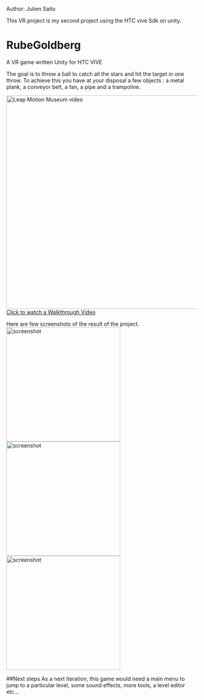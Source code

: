 Author: Julien SaitoThis VR project is my second project using the HTC vive Sdk on unity.# RubeGoldbergA VR game written  Unity for HTC VIVEThe goal is to throw a ball to catch all the stars and hit the target in one throw.To achieve this you have at your disposal a few objects : a metal plank, a conveyor belt, a fan, a pipe and a trampoline.<a href="https://youtu.be/QuEMUI5jVWM" alt="Walktrough" target="_blank"><img src="https://github.com/otiasj/RubeGoldberg/tree/master/docs/ss1.png" alt="Leap Motion Museum video" width="560"><br>Click to watch a Walkthrough Video</a>Here are few screenshots of the result of the project.<BR><img src="https://github.com/otiasj/RubeGoldberg/tree/master/docs/ss1.png" alt="screenshot" width="300"><BR><img src="https://github.com/otiasj/RubeGoldberg/tree/master/docs/ss2.png" alt="screenshot" width="300"><BR><img src="https://github.com/otiasj/RubeGoldberg/tree/master/docs/ss3.png" alt="screenshot" width="300">##Next stepsAs a next iteration, this game would need a main menu to jump to a particular level,some sound effects, more tools, a level editor etc...